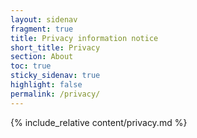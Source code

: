 ```yaml
---
layout: sidenav
fragment: true
title: Privacy information notice
short_title: Privacy
section: About
toc: true
sticky_sidenav: true
highlight: false
permalink: /privacy/
---
```


{% include_relative content/privacy.md %}
